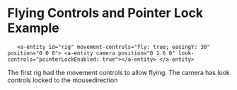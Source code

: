 # Flying Controls and Pointer Lock Example

`   <a-entity id="rig"
          movement-controls="fly: true; easingY: 30"
          position="0 0 0">
  <a-entity camera
            position="0 1.6 0"
            look-controls="pointerLockEnabled: true"></a-entity>
</a-entity>`

The first rig had the movement controls to allow flying.
The camera has look controls locked to the mousedirection